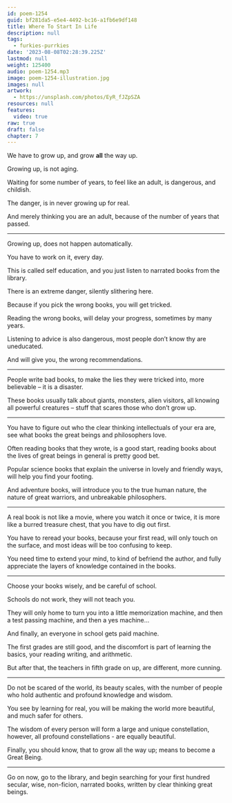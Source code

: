 ```yaml
---
id: poem-1254
guid: bf281da5-e5e4-4492-bc16-a1fb6e9df148
title: Where To Start In Life
description: null
tags:
  - furkies-purrkies
date: '2023-08-08T02:28:39.225Z'
lastmod: null
weight: 125400
audio: poem-1254.mp3
image: poem-1254-illustration.jpg
images: null
artwork:
  - https://unsplash.com/photos/EyR_fJZpSZA
resources: null
features:
  video: true
raw: true
draft: false
chapter: 7
---
```


We have to grow up,
and grow __all__ the way up.

Growing up,
is not aging.

Waiting for some number of years,
to feel like an adult, is dangerous, and childish.

The danger,
is in never growing up for real.

And merely thinking you are an adult,
because of the number of years that passed.

---

Growing up,
does not happen automatically.

You have to work on it,
every day.

This is called self education,
and you just listen to narrated books from the library.

There is an extreme danger,
silently slithering here.

Because if you pick the wrong books,
you will get tricked.

Reading the wrong books,
will delay your progress, sometimes by many years.

Listening to advice is also dangerous,
most people don’t know thy are uneducated.

And will give you,
the wrong recommendations.

---

People write bad books,
to make the lies they were tricked into, more believable – it is a disaster.

These books usually talk about giants, monsters, alien visitors,
all knowing all powerful creatures – stuff that scares those who don’t grow up.

---

You have to figure out who the clear thinking intellectuals of your era are,
see what books the great beings and philosophers love.

Often reading books that they wrote, is a good start,
reading books about the lives of great beings in general is pretty good bet.

Popular science books that explain the universe in lovely and friendly ways,
will help you find your footing.

And adventure books, will introduce you to the true human nature,
the nature of great warriors, and unbreakable philosophers.

---

A real book is not like a movie, where you watch it once or twice,
it is more like a burred treasure chest, that you have to dig out first.

You have to reread your books, because your first read,
will only touch on the surface, and most ideas will be too confusing to keep.

You need time to extend your mind, to kind of befriend the author,
and fully appreciate the layers of knowledge contained in the books.

---

Choose your books wisely,
and be careful of school.

Schools do not work,
they will not teach you.

They will only home to turn you into a little memorization machine,
and then a test passing machine, and then a yes machine…

And finally,
an everyone in school gets paid machine.

The first grades are still good, and the discomfort is part of learning the basics,
your reading writing, and arithmetic.

But after that, the teachers in fifth grade on up,
are different, more cunning.

---

Do not be scared of the world, its beauty scales,
with the number of people who hold authentic and profound knowledge and wisdom.

You see by learning for real,
you will be making the world more beautiful, and much safer for others.

The wisdom of every person will form a large and unique constellation,
however, all profound constellations - are equally beautiful.

Finally, you should know,
that to grow all the way up; means to become a Great Being.

---

Go on now, go to the library,
and begin searching for your first hundred secular, wise, non-ficion, narrated books, written by clear thinking great beings.
